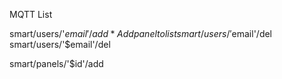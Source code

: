 MQTT List


smart/users/'$email'/add            *Add panel to list
smart/users/'$email'/del
smart/users/'$email'/del


smart/panels/'$id'/add